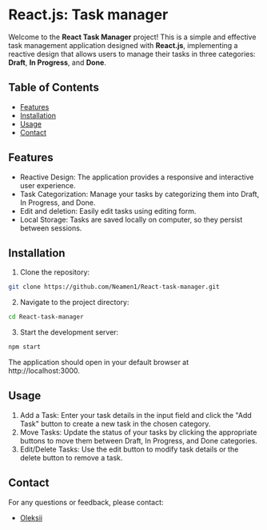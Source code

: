# React.js: Task manager

Welcome to the **React Task Manager** project! This is a simple and effective task management application designed with **React.js**, implementing a reactive design that allows users to manage their tasks in three categories: **Draft**, **In Progress**, and **Done**.

## Table of Contents
- [Features](#Features)
- [Installation](#Installation)
- [Usage](#Usage)
- [Contact](#Contact)

## Features
- Reactive Design: The application provides a responsive and interactive user experience.
- Task Categorization: Manage your tasks by categorizing them into Draft, In Progress, and Done.
- Edit and deletion: Easily edit tasks using editing form.
- Local Storage: Tasks are saved locally on computer, so they persist between sessions.

## Installation
1. Clone the repository:
```sh
git clone https://github.com/Neamen1/React-task-manager.git
```
2. Navigate to the project directory:
```sh
cd React-task-manager
```

3. Start the development server:
```sh
npm start
```

The application should open in your default browser at http://localhost:3000.

## Usage
1. Add a Task: Enter your task details in the input field and click the "Add Task" button to create a new task in the chosen category.
2. Move Tasks: Update the status of your tasks by clicking the appropriate buttons to move them between Draft, In Progress, and Done categories.
3. Edit/Delete Tasks: Use the edit button to modify task details or the delete button to remove a task.

## Contact
For any questions or feedback, please contact:
- [Oleksii](mailto:o.rakytskyi@gmail.com)
